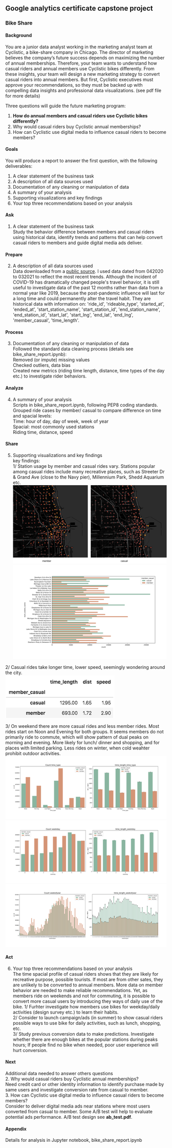 ## Google analytics certificate capstone project  

### Bike Share
#### Background
You are a junior data analyst working in the marketing analyst team at Cyclistic, a bike-share company in Chicago. The director of
marketing believes the company’s future success depends on maximizing the number of annual memberships. Therefore, your
team wants to understand how casual riders and annual members use Cyclistic bikes differently. From these insights, your team
will design a new marketing strategy to convert casual riders into annual members. But first, Cyclistic executives must approve
your recommendations, so they must be backed up with compelling data insights and professional data visualizations. (see pdf file for more details)  

Three questions will guide the future marketing program:
1. **How do annual members and casual riders use Cyclistic bikes differently?**   
2. Why would casual riders buy Cyclistic annual memberships?  
3. How can Cyclistic use digital media to influence casual riders to become members?  

#### Goals
You will produce a report to answer the first question, with the following deliverables:
1. A clear statement of the business task  
2. A description of all data sources used  
3. Documentation of any cleaning or manipulation of data  
4. A summary of your analysis  
5. Supporting visualizations and key findings  
6. Your top three recommendations based on your analysis  

#### Ask
1. A clear statement of the business task \
Study the behavior difference between members and casual riders using historical data, identify trends and patterns that can help convert casual riders to members and guide digital media ads deliver.  

#### Prepare
2. A description of all data sources used \
Data downloaded from a [public source](https://divvy-tripdata.s3.amazonaws.com/index.html). I used data dated from 042020 to 032021 to reflect the most recent trends. Although the incident of COVID-19 has dramatically changed people's travel behavior, it is still useful to investigate data of the past 12 months rather than data from a normal year like 2019, because the post-pandemic influence will last for a long time and could permanently alter the travel habit. They are historical data with information on: 'ride_id', 'rideable_type', 'started_at', 'ended_at', 'start_station_name', 'start_station_id', 'end_station_name', 'end_station_id', 'start_lat', 'start_lng', 'end_lat', 'end_lng', 'member_casual', 'time_length'.  

#### Process
3. Documentation of any cleaning or manipulation of data \
Followed the standard data cleaning process (details see bike_share_report.ipynb): \
Removed (or impute) missing values \
Checked outliers, data bias    
Created new metrics (riding time length, distance, time types of the day etc.) to investigate rider behaviors.    

#### Analyze
4. A summary of your analysis \
Scripts in bike_share_report.ipynb, following PEP8 coding standards. \
Grouped ride cases by member/ casual to compare difference on time and spacial levels: \
Time: hour of day, day of week, week of year \
Spacial: most commonly used stations \
Riding time, distance, speed  

#### Share
5. Supporting visualizations and key findings \
key findings:  
1/ Station usage by member and casual rides vary. Stations popular among casual rides include many recreative places, such as Streeter Dr & Grand Ave (close to the Navy pier), Millennium Park, Shedd Aquarium etc.  
![img](capstone_project/bike_share/img/station_usage_compare.png)
![img](capstone_project/bike_share/img/station_popularity_compare.png)

2/ Casual rides take longer time, lower speed, seemingly wondering around the city.  
![img](capstone_project/bike_share/img/dist_speed_time_length.png)

3/ On weekend there are more casual rides and less member rides. Most rides start on Noon and Evening for both groups. It seems members do not primarily ride to commute, which will show pattern of dual peaks on morning and evening. More likely for lunch/ dinner and shopping, and for places with limited parking. Less rides on winter, when cold weahter prohibit outdoor activities.         
![img](capstone_project/bike_share/img/time_length_time_type.png)
![img](capstone_project/bike_share/img/time_length_weekday.png)
![img](capstone_project/bike_share/img/time_length_weekofyear.png)

#### Act
6. Your top three recommendations based on your analysis  
The time spacial profile of casual riders shows that they are likely for recreative purpose, possible tourists. If most are from other sates, they are unlikely to be converted to annual members. More data on member behavior are needed to make reliable recommendations.  Yet, as members ride on weekends and not for commuting, it is possible to convert more casual users by introducing they ways of daily use of the bike.
1/  Furhter investigate how members use bikes for weekday/daily activities (design survey etc.) to learn their habits.     
2/  Consider to launch campaign/ads (in summer) to show casual riders possible ways to use bike for daily activities, such as lunch, shopping, etc.     
3/  Study previous conversion data to make predictions. Investigate whether there are enough bikes at the popular stations during peaks hours; If people find no bike when needed, poor user experience will hurt conversion.  

#### Next
Additional data needed to answer others questions  
2. Why would casual riders buy Cyclistic annual memberships?   
Need credit card or other identity information to identify purchase made by same users and investigate conversion rate from casual to member.  
3. How can Cyclistic use digital media to influence casual riders to become members?  
Consider to deliver digital media ads near stations where most users converted from casual to member. Some A/B test will help to evaluate potential ads performance. A/B test design see **ab_test.pdf**.  

#### Appendix
Details for analysis in Jupyter notebook, bike_share_report.ipynb  


